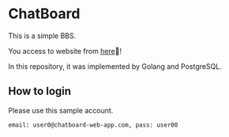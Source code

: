 # ChatBoard

This is a simple BBS.

You access to website from [here](https://chatboard-web-app.herokuapp.com/)👋!

In this repository, it was implemented by Golang and PostgreSQL.

## How to login
Please use this sample account.

`email: user0@chatboard-web-app.com, pass: user00`

